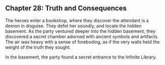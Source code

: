 ## Chapter 28: Truth and Consequences

The heroes enter a bookshop, where they discover the attendant is a demon in disguise. They defet her soundly, and locate the hidden basement. As the party ventured deeper into the hidden basement, they discovered a secret chamber adorned with ancient symbols and artifacts. The air was heavy with a sense of foreboding, as if the very walls held the weight of the truth they sought.

In the basement, the party found a secret entrance to the Infinite Library. 